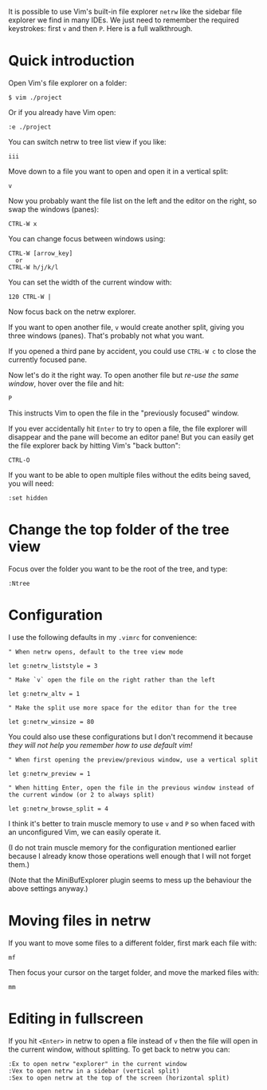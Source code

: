 It is possible to use Vim's built-in file explorer `netrw` like the sidebar file explorer we find in many IDEs.  We just need to remember the required keystrokes: first `v` and then `P`.  Here is a full walkthrough.

# Quick introduction

Open Vim's file explorer on a folder:

    $ vim ./project

Or if you already have Vim open:

    :e ./project

You can switch netrw to tree list view if you like:

    iii

Move down to a file you want to open and open it in a vertical split:

    v

Now you probably want the file list on the left and the editor on the right, so swap the windows (panes):

    CTRL-W x

You can change focus between windows using:

    CTRL-W [arrow_key]
      or
    CTRL-W h/j/k/l

You can set the width of the current window with:

    120 CTRL-W |

Now focus back on the netrw explorer.

If you want to open another file, `v` would create another split, giving you three windows (panes).  That's probably not what you want.

If you opened a third pane by accident, you could use `CTRL-W c` to close the currently focused pane.

Now let's do it the right way.  To open another file but _re-use the same window_, hover over the file and hit:

    P

This instructs Vim to open the file in the "previously focused" window.

If you ever accidentally hit `Enter` to try to open a file, the file explorer will disappear and the pane will become an editor pane!  But you can easily get the file explorer back by hitting Vim's "back button":

    CTRL-O

If you want to be able to open multiple files without the edits being saved, you will need:

    :set hidden



# Change the top folder of the tree view

Focus over the folder you want to be the root of the tree, and type:

    :Ntree



# Configuration

I use the following defaults in my `.vimrc` for convenience:

```vim
" When netrw opens, default to the tree view mode

let g:netrw_liststyle = 3

" Make `v` open the file on the right rather than the left

let g:netrw_altv = 1

" Make the split use more space for the editor than for the tree

let g:netrw_winsize = 80
```

You could also use these configurations but I don't recommend it because _they will not help you remember how to use default vim!_

```vim
" When first opening the preview/previous window, use a vertical split

let g:netrw_preview = 1

" When hitting Enter, open the file in the previous window instead of the current window (or 2 to always split)

let g:netrw_browse_split = 4
```

I think it's better to train muscle memory to use `v` and `P` so when faced with an unconfigured Vim, we can easily operate it.

(I do not train muscle memory for the configuration mentioned earlier because I already know those operations well enough that I will not forget them.)

(Note that the MiniBufExplorer plugin seems to mess up the behaviour the above settings anyway.)



# Moving files in netrw

If you want to move some files to a different folder, first mark each file with:

    mf

Then focus your cursor on the target folder, and move the marked files with:

    mm



# Editing in fullscreen

If you hit `<Enter>` in netrw to open a file instead of `v` then the file will open in the current window, without splitting.  To get back to netrw you can:

    :Ex to open netrw "explorer" in the current window
    :Vex to open netrw in a sidebar (vertical split)
    :Sex to open netrw at the top of the screen (horizontal split)

